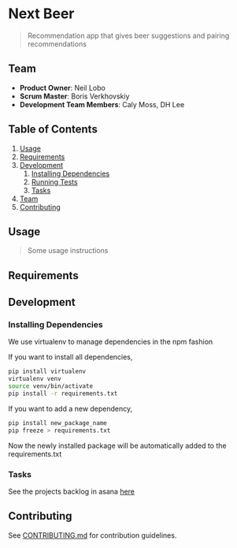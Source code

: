 # Next Beer

> Recommendation app that gives beer suggestions and pairing recommendations

## Team

  - __Product Owner__: Neil Lobo
  - __Scrum Master__: Boris Verkhovskiy
  - __Development Team Members__: Caly Moss, DH Lee

## Table of Contents

1. [Usage](#Usage)
1. [Requirements](#requirements)
1. [Development](#development)
    1. [Installing Dependencies](#installing-dependencies)
    1. [Running Tests](#tests)
    1. [Tasks](#tasks)
1. [Team](#team)
1. [Contributing](#contributing)

## Usage

> Some usage instructions

## Requirements



## Development

### Installing Dependencies


We use virtualenv to manage dependencies in the npm fashion

If you want to install all dependencies,

```sh
pip install virtualenv
virtualenv venv
source venv/bin/activate
pip install -r requirements.txt
```

If you want to add a new dependency,

```sh
pip install new_package_name
pip freeze > requirements.txt
```

Now the newly installed package will be automatically added to the requirements.txt


### Tasks

See the projects backlog in asana [here](https://LINKTOYOURASANA.com)


## Contributing

See [CONTRIBUTING.md](CONTRIBUTING.md) for contribution guidelines.
